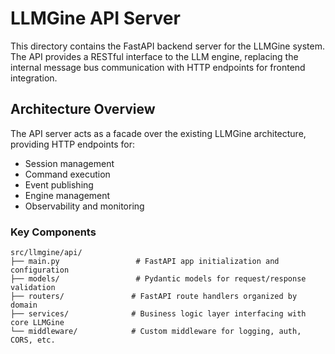 # LLMGine API Server

This directory contains the FastAPI backend server for the LLMGine system. The API provides a RESTful interface to the LLM engine, replacing the internal message bus communication with HTTP endpoints for frontend integration.

## Architecture Overview

The API server acts as a facade over the existing LLMGine architecture, providing HTTP endpoints for:
- Session management
- Command execution
- Event publishing
- Engine management
- Observability and monitoring

### Key Components

```
src/llmgine/api/
├── main.py                 # FastAPI app initialization and configuration
├── models/                 # Pydantic models for request/response validation
├── routers/               # FastAPI route handlers organized by domain
├── services/              # Business logic layer interfacing with core LLMGine
└── middleware/            # Custom middleware for logging, auth, CORS, etc.
```